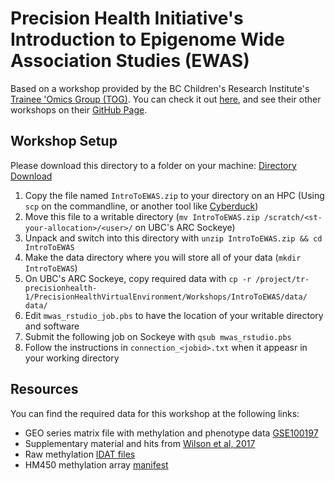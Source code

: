 # Precision Health Initiative's Introduction to Epigenome Wide Association Studies (EWAS)

Based on a workshop provided by the BC Children's Research Institute's [Trainee 'Omics Group (TOG)](ihttps://bcchr.ca/tog). You can check it out [here](https://github.com/BCCHR-trainee-omics-group/StudyGroup/tree/master/workshops/2020-10-29_intro_to_ewas), and see their other workshops on their [GitHub Page](https://github.com/BCCHR-trainee-omics-group/StudyGroup).

## Workshop Setup
Please download this directory to a folder on your machine: [Directory Download](https://downgit.github.io/#/home?url=https://github.com/Phillip-a-richmond/PrecisionHealthVirtualEnvironment/tree/main/Workshops/IntroToEWAS)
1. Copy the file named `IntroToEWAS.zip` to your directory on an HPC (Using `scp` on the commandline, or another tool like [Cyberduck](https://cyberduck.io/))
1. Move this file to a writable directory (`mv IntroToEWAS.zip /scratch/<st-your-allocation>/<user>/` on UBC's ARC Sockeye)
1. Unpack and switch into this directory with `unzip IntroToEWAS.zip && cd IntroToEWAS`
1. Make the data directory where you will store all of your data (`mkdir IntroToEWAS`)
1. On UBC's ARC Sockeye, copy required data with `cp -r /project/tr-precisionhealth-1/PrecisionHealthVirtualEnvironment/Workshops/IntroToEWAS/data/ data/`
1. Edit `mwas_rstudio_job.pbs` to have the location of your writable directory and software
1. Submit the following job on Sockeye with `qsub mwas_rstudio.pbs`
1. Follow the instructions in `connection_<jobid>.txt` when it appeasr in your working directory

## Resources
You can find the required data for this workshop at the following links:
- GEO series matrix file with methylation and phenotype data [GSE100197](https://ftp.ncbi.nlm.nih.gov/geo/series/GSE100nnn/GSE100197/matrix/GSE100197_series_matrix.txt.gz)
- Supplementary material and hits from [Wilson et al, 2017](https://www.ncbi.nlm.nih.gov/pmc/articles/PMC5886226/bin/ddx391_supp.zip)
- Raw methylation [IDAT files](https://www.ncbi.nlm.nih.gov/geo/download/?acc=GSE100197&format=file)
- HM450 methylation array [manifest](https://webdata.illumina.com/downloads/productfiles/humanmethylation450/humanmethylation450_15017482_v1-2.csv)